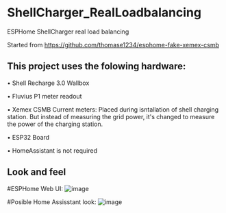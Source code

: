 # ShellCharger_RealLoadbalancing
ESPHome ShellCharger real load balancing

Started from https://github.com/thomase1234/esphome-fake-xemex-csmb

## This project uses the folowing hardware:
• Shell Recharge 3.0 Wallbox

• Fluvius P1 meter readout

• Xemex CSMB Current meters:
  Placed during isntallation of shell charging station. But instead of measuring the grid power, it's changed to measure the power of the charging station.
  
• ESP32 Board

• HomeAssistant is not required

## Look and feel
#ESPHome Web UI:
![image](https://github.com/user-attachments/assets/3a5dff7e-979f-4859-bc48-2cd6586a3635)

#Posible Home Assisstant look:
![image](https://github.com/user-attachments/assets/afe42353-7364-4ff3-af50-cf3036fdb0a0)


